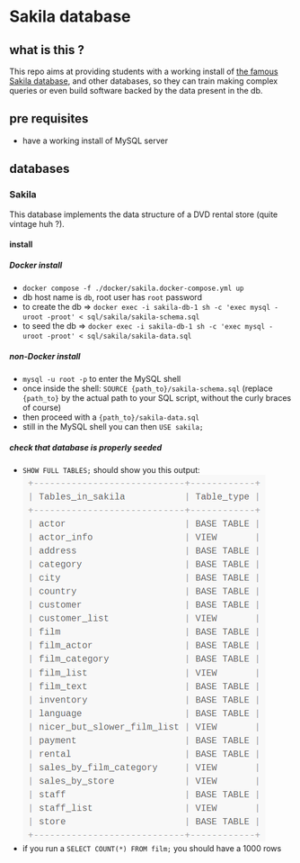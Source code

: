 # Sakila database

## what is this ?

This repo aims at providing students with a working install of [the famous Sakila database](https://dev.mysql.com/doc/sakila/en/sakila-preface.html), and other databases, so they can train making complex queries or even build software backed by the data present in the db.

## pre requisites

- have a working install of MySQL server

## databases

### Sakila

This database implements the data structure of a DVD rental store (quite vintage huh ?).

#### install

##### Docker install

- `docker compose -f ./docker/sakila.docker-compose.yml up`
- db host name is `db`, root user has `root` password
- to create the db => `docker exec -i sakila-db-1 sh -c 'exec mysql -uroot -proot' < sql/sakila/sakila-schema.sql`
- to seed the db => `docker exec -i sakila-db-1 sh -c 'exec mysql -uroot -proot' < sql/sakila/sakila-data.sql`

##### non-Docker install

- `mysql -u root -p` to enter the MySQL shell
- once inside the shell: `SOURCE {path_to}/sakila-schema.sql` (replace `{path_to}` by the actual path to your SQL script, without the curly braces of course)
- then proceed with a `{path_to}/sakila-data.sql`
- still in the MySQL shell you can then `USE sakila;`

##### check that database is properly seeded

- `SHOW FULL TABLES;` should show you this output: ![sakila db screenshot](screenshots/sakila_tables.png)
- if you run a `SELECT COUNT(*) FROM film;` you should have a 1000 rows
